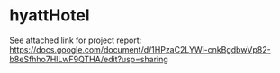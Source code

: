 # hyattHotel
See attached link for project report:
https://docs.google.com/document/d/1HPzaC2LYWi-cnkBgdbwVp82-b8eSfhho7HlLwF9QTHA/edit?usp=sharing
